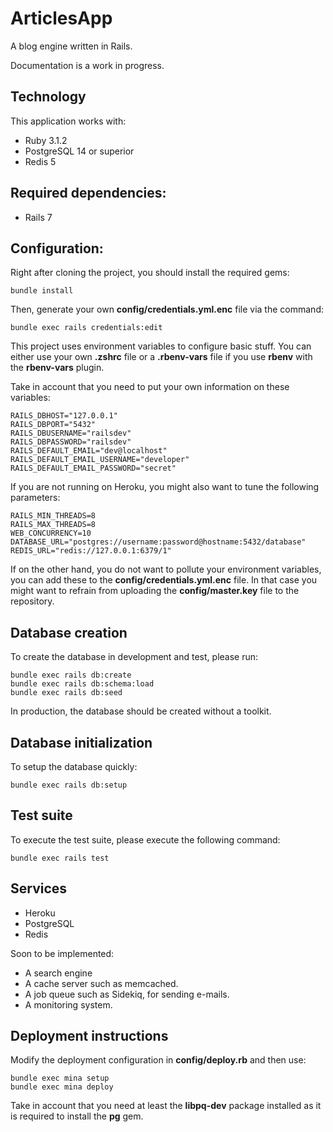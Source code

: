 # ArticlesApp

A blog engine written in Rails.

Documentation is a work in progress.

## Technology

This application works with:

  * Ruby 3.1.2
  * PostgreSQL 14 or superior
  * Redis 5

## Required dependencies:

  * Rails 7

## Configuration:

Right after cloning the project, you should install the required gems:

```
bundle install
```

Then, generate your own **config/credentials.yml.enc** file via the command:

```
bundle exec rails credentials:edit
```

This project uses environment variables to configure basic stuff. You can either
use your own **.zshrc** file or a **.rbenv-vars** file if you use **rbenv** with
the **rbenv-vars** plugin.

Take in account that you need to put your own information on these variables:

```
RAILS_DBHOST="127.0.0.1"
RAILS_DBPORT="5432"
RAILS_DBUSERNAME="railsdev"
RAILS_DBPASSWORD="railsdev"
RAILS_DEFAULT_EMAIL="dev@localhost"
RAILS_DEFAULT_EMAIL_USERNAME="developer"
RAILS_DEFAULT_EMAIL_PASSWORD="secret"
```

If you are not running on Heroku, you might also want to tune the following
parameters:

```
RAILS_MIN_THREADS=8
RAILS_MAX_THREADS=8
WEB_CONCURRENCY=10
DATABASE_URL="postgres://username:password@hostname:5432/database"
REDIS_URL="redis://127.0.0.1:6379/1"
```

If on the other hand, you do not want to pollute your environment variables, you
can add these to the **config/credentials.yml.enc** file. In that case you might
want to refrain from uploading the **config/master.key** file to the repository.

## Database creation

To create the database in development and test, please run:

```
bundle exec rails db:create
bundle exec rails db:schema:load
bundle exec rails db:seed
```

In production, the database should be created without a toolkit.

## Database initialization

To setup the database quickly:

```
bundle exec rails db:setup
```

## Test suite

To execute the test suite, please execute the following command:

```
bundle exec rails test
```

## Services

  * Heroku
  * PostgreSQL
  * Redis

Soon to be implemented:

  * A search engine
  * A cache server such as memcached.
  * A job queue such as Sidekiq, for sending e-mails.
  * A monitoring system.

## Deployment instructions

Modify the deployment configuration in **config/deploy.rb** and then use:

```
bundle exec mina setup
bundle exec mina deploy
```

Take in account that you need at least the **libpq-dev** package installed as it
is required to install the **pg** gem.
